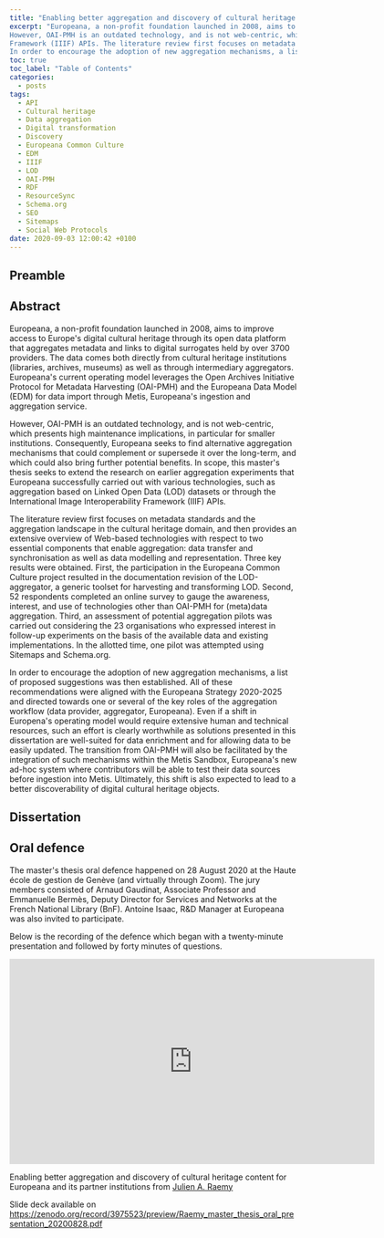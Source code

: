 ```yaml
---
title: "Enabling better aggregation and discovery of cultural heritage content for Europeana and its partner institutions"
excerpt: "Europeana, a non-profit foundation launched in 2008, aims to improve access to Europe's digital cultural heritage through its open data platform that aggregates metadata and links to digital surrogates held by over 3700 providers. The data comes both directly from cultural heritage institutions (libraries, archives, museums) as well as through intermediary aggregators. Europeana's current operating model leverages the Open Archives Initiative Protocol for Metadata Harvesting (OAI-PMH) and the Europeana Data Model (EDM) for data import through Metis, Europeana's ingestion and aggregation service.
However, OAI-PMH is an outdated technology, and is not web-centric, which presents high maintenance implications, in particular for smaller institutions. Consequently, Europeana seeks to find alternative aggregation mechanisms that could complement or supersede it over the long-term, and which could also bring further potential benefits. In scope, this master's thesis seeks to extend the research on earlier aggregation experiments that Europeana successfully carried out with various technologies, such as aggregation based on Linked Open Data (LOD) datasets or through the International Image Interoperability
Framework (IIIF) APIs. The literature review first focuses on metadata standards and the aggregation landscape in the cultural heritage domain, and then provides an extensive overview of Web-based technologies with respect to two essential components that enable aggregation: data transfer and synchronisation as well as data modelling and representation. Three key results were obtained. First, the participation in the Europeana Common Culture project resulted in the documentation revision of the LOD-aggregator, a generic toolset for harvesting and transforming LOD. Second, 52 respondents completed an online survey to gauge the awareness, interest, and use of technologies other than OAI-PMH for (meta)data aggregation. Third, an assessment of potential aggregation pilots was carried out considering the 23 organisations who expressed interest in follow-up experiments on the basis of the available data and existing implementations. In the allotted time, one pilot was attempted using Sitemaps and Schema.org. 
In order to encourage the adoption of new aggregation mechanisms, a list of proposed suggestions was then established. All of these recommendations were aligned with the Europeana Strategy 2020-2025 and directed towards one or several of the key roles of the aggregation workflow (data provider, aggregator, Europeana). Even if a shift in Europena's operating model would require extensive human and technical resources, such an effort is clearly worthwhile as solutions presented in this dissertation are well-suited for data enrichment and for allowing data to be easily updated. The transition from OAI-PMH will also be facilitated by the integration of such mechanisms within the Metis Sandbox, Europeana's new ad-hoc system where contributors will be able to test their data sources before ingestion into Metis. Ultimately, this shift is also expected to lead to a better discoverability of digital cultural heritage objects."
toc: true
toc_label: "Table of Contents"
categories:
  - posts
tags:
  - API
  - Cultural heritage
  - Data aggregation
  - Digital transformation
  - Discovery
  - Europeana Common Culture
  - EDM
  - IIIF
  - LOD
  - OAI-PMH
  - RDF
  - ResourceSync
  - Schema.org
  - SEO
  - Sitemaps
  - Social Web Protocols
date: 2020-09-03 12:00:42 +0100
---
```


## Preamble

## Abstract

Europeana, a non-profit foundation launched in 2008, aims to improve access to Europe's digital cultural heritage through its open data platform that aggregates metadata and links to digital surrogates held by over 3700 providers. The data comes both directly from cultural heritage institutions (libraries, archives, museums) as well as through intermediary aggregators. Europeana's current operating model leverages the Open Archives Initiative Protocol for Metadata Harvesting (OAI-PMH) and the Europeana Data Model (EDM) for data import through Metis, Europeana's ingestion and aggregation service.

However, OAI-PMH is an outdated technology, and is not web-centric, which presents high maintenance implications, in particular for smaller institutions. Consequently, Europeana seeks to find alternative aggregation mechanisms that could complement or supersede it over the long-term, and which could also bring further potential benefits. In scope, this master's thesis seeks to extend the research on earlier aggregation experiments that Europeana successfully carried out with various technologies, such as aggregation based on Linked Open Data (LOD) datasets or through the International Image Interoperability
Framework (IIIF) APIs. 

The literature review first focuses on metadata standards and the aggregation landscape in the cultural heritage domain, and then provides an extensive overview of Web-based technologies with respect to two essential components that enable aggregation: data transfer and synchronisation as well as data modelling and representation. Three key results were obtained. First, the participation in the Europeana Common Culture project resulted in the documentation revision of the LOD-aggregator, a generic toolset for harvesting and transforming LOD. Second, 52 respondents completed an online survey to gauge the awareness, interest, and use of technologies other than OAI-PMH for (meta)data aggregation. Third, an assessment of potential aggregation pilots was carried out considering the 23 organisations who expressed interest in follow-up experiments on the basis of the available data and existing implementations. In the allotted time, one pilot was attempted using Sitemaps and Schema.org. 

In order to encourage the adoption of new aggregation mechanisms, a list of proposed suggestions was then established. All of these recommendations were aligned with the Europeana Strategy 2020-2025 and directed towards one or several of the key roles of the aggregation workflow (data provider, aggregator, Europeana). Even if a shift in Europena's operating model would require extensive human and technical resources, such an effort is clearly worthwhile as solutions presented in this dissertation are well-suited for data enrichment and for allowing data to be easily updated. The transition from OAI-PMH will also be facilitated by the integration of such mechanisms within the Metis Sandbox, Europeana's new ad-hoc system where contributors will be able to test their data sources before ingestion into Metis. Ultimately, this shift is also expected to lead to a better discoverability of digital cultural heritage objects.

## Dissertation

## Oral defence

The master's thesis oral defence happened on 28 August 2020 at the Haute école de gestion de Genève (and virtually through Zoom). The jury members consisted of Arnaud Gaudinat, Associate Professor and Emmanuelle Bermès, Deputy Director for Services and Networks at the French National Library (BnF). Antoine Isaac, R&D Manager at Europeana was also invited to participate. 

Below is the recording of the defence which began with a twenty-minute presentation and followed by forty minutes of questions. 

<iframe src="https://player.vimeo.com/video/453003769" width="640" height="360" frameborder="0" allow="autoplay; fullscreen" allowfullscreen></iframe>
<p>Enabling better aggregation and discovery of cultural heritage content for Europeana and its partner institutions from <a href="https://vimeo.com/user114267213">Julien A. Raemy</a></p>

Slide deck available on <https://zenodo.org/record/3975523/preview/Raemy_master_thesis_oral_presentation_20200828.pdf>




